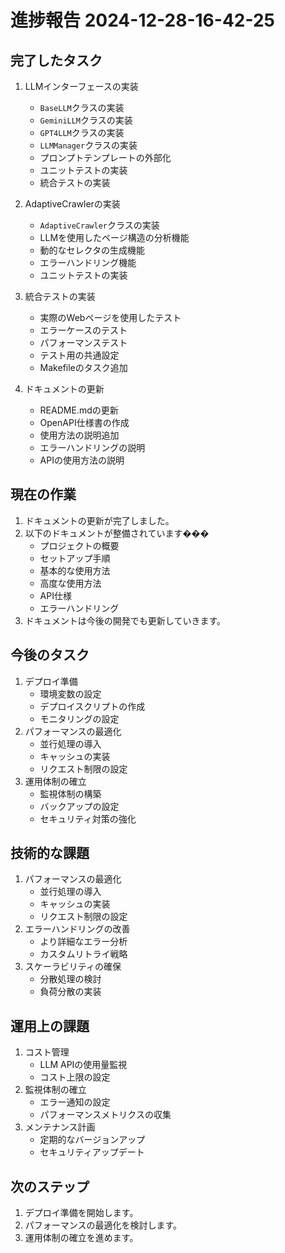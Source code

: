 # 進捗報告 2024-12-28-16-42-25

## 完了したタスク
1. LLMインターフェースの実装
   - `BaseLLM`クラスの実装
   - `GeminiLLM`クラスの実装
   - `GPT4LLM`クラスの実装
   - `LLMManager`クラスの実装
   - プロンプトテンプレートの外部化
   - ユニットテストの実装
   - 統合テストの実装

2. AdaptiveCrawlerの実装
   - `AdaptiveCrawler`クラスの実装
   - LLMを使用したページ構造の分析機能
   - 動的なセレクタの生成機能
   - エラーハンドリング機能
   - ユニットテストの実装

3. 統合テストの実装
   - 実際のWebページを使用したテスト
   - エラーケースのテスト
   - パフォーマンステスト
   - テスト用の共通設定
   - Makefileのタスク追加

4. ドキュメントの更新
   - README.mdの更新
   - OpenAPI仕様書の作成
   - 使用方法の説明追加
   - エラーハンドリングの説明
   - APIの使用方法の説明

## 現在の作業
1. ドキュメントの更新が完了しました。
2. 以下のドキュメントが整備されています���
   - プロジェクトの概要
   - セットアップ手順
   - 基本的な使用方法
   - 高度な使用方法
   - API仕様
   - エラーハンドリング
3. ドキュメントは今後の開発でも更新していきます。

## 今後のタスク
1. デプロイ準備
   - 環境変数の設定
   - デプロイスクリプトの作成
   - モニタリングの設定
2. パフォーマンスの最適化
   - 並行処理の導入
   - キャッシュの実装
   - リクエスト制限の設定
3. 運用体制の確立
   - 監視体制の構築
   - バックアップの設定
   - セキュリティ対策の強化

## 技術的な課題
1. パフォーマンスの最適化
   - 並行処理の導入
   - キャッシュの実装
   - リクエスト制限の設定
2. エラーハンドリングの改善
   - より詳細なエラー分析
   - カスタムリトライ戦略
3. スケーラビリティの確保
   - 分散処理の検討
   - 負荷分散の実装

## 運用上の課題
1. コスト管理
   - LLM APIの使用量監視
   - コスト上限の設定
2. 監視体制の確立
   - エラー通知の設定
   - パフォーマンスメトリクスの収集
3. メンテナンス計画
   - 定期的なバージョンアップ
   - セキュリティアップデート

## 次のステップ
1. デプロイ準備を開始します。
2. パフォーマンスの最適化を検討します。
3. 運用体制の確立を進めます。 